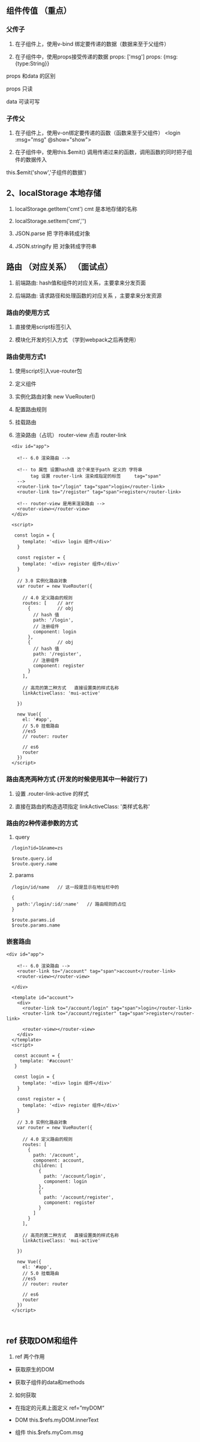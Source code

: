 ## 组件传值 （重点）

### 父传子  

1. 在子组件上，使用v-bind 绑定要传递的数据（数据来至于父组件） <login :msg="msg"></login>

2. 在子组件中，使用props接受传递的数据  props: ['msg']  props: {msg:{type:String}}

props 和data 的区别   

props 只读  

data  可读可写  


### 子传父   


1. 在子组件上，使用v-on绑定要传递的函数（函数来至于父组件） <login :msg="msg"  @show="show"></login>

2. 在子组件中，使用this.$emit()  调用传递过来的函数，调用函数的同时把子组件的数据传入    

this.$emit('show','子组件的数据')


## 2、localStorage 本地存储   

1. localStorage.getItem('cmt')  cmt 是本地存储的名称

2. localStorage.setItem('cmt','')

3. JSON.parse       把 字符串转成对象   

4. JSON.stringify   把 对象转成字符串  

## 路由  （对应关系） （面试点）

1. 前端路由: hash值和组件的对应关系，主要拿来分发页面  

2. 后端路由: 请求路径和处理函数的对应关系 ，主要拿来分发资源 


### 路由的使用方式   

1. 直接使用script标签引入   

2. 模块化开发的引入方式 （学到webpack之后再使用） 


### 路由使用方式1   

1. 使用script引入vue-router包  

2. 定义组件  

3. 实例化路由对象  new VueRouter()

4. 配置路由规则    

5. 挂载路由  

6. 渲染路由（占坑） router-view    点击 router-link    

```
  <div id="app">

    <!-- 6.0 渲染路由 -->

    <!-- to 属性 设置hash值 这个来至于path 定义的 字符串
         tag 设置 router-link 渲染成指定的标签     tag="span"
    -->
    <router-link to="/login" tag="span">login</router-link>
    <router-link to="/register" tag="span">register</router-link>

    <!-- router-view 是用来渲染路由 -->
    <router-view></router-view>
  </div>

  <script>

   const login = {
      template: '<div> login 组件</div>'
    }

    const register = {
      template: '<div> register 组件</div>'
    }

    // 3.0 实例化路由对象   
    var router = new VueRouter({

      // 4.0 定义路由的规则
      routes: [    // arr
        {          // obj  
          // hash 值  
          path: '/login',
          // 注册组件
          component: login
        },
        {          // obj  
          // hash 值  
          path: '/register',
          // 注册组件
          component: register
        }
      ],

      // 高亮的第二种方式   直接设置类的样式名称   
      linkActiveClass: 'mui-active'

    })

    new Vue({
      el: '#app',
      // 5.0 挂载路由  
      //es5   
      // router: router

      // es6 
      router
    })
  </script>

```

### 路由高亮两种方式  (开发的时候使用其中一种就行了)  

1. 设置 .router-link-active  的样式  

2. 直接在路由的构造选项指定 linkActiveClass: '类样式名称'

### 路由的2种传递参数的方式  

1. query   

```
  /login?id=1&name=zs   

  $route.query.id  
  $route.query.name

```

2. params  

```
  /login/id/name   // 这一段是显示在地址栏中的   

  {
    path:'/login/:id/:name'   // 路由规则的占位   
  }  

  $route.params.id  
  $route.params.name

```

### 嵌套路由   


```
<div id="app">

    <!-- 6.0 渲染路由 -->
    <router-link to="/account" tag="span">account</router-link>
    <router-view></router-view>

  </div>

  <template id="account">
    <div>
      <router-link to="/account/login" tag="span">login</router-link>
      <router-link to="/account/register" tag="span">register</router-link>

      <router-view></router-view>
    </div>
  </template>
  <script>

   const account = {
     template: '#account'
   }

   const login = {
      template: '<div> login 组件</div>'
    }

    const register = {
      template: '<div> register 组件</div>'
    }

    // 3.0 实例化路由对象   
    var router = new VueRouter({

      // 4.0 定义路由的规则
      routes: [    
        {
          path: '/account',
          component: account,
          children: [
            {
              path: '/account/login',
              component: login
            },
            {
              path: '/account/register',
              component: register
            }
          ]
        }
      ],

      // 高亮的第二种方式   直接设置类的样式名称   
      linkActiveClass: 'mui-active'

    })

    new Vue({
      el: '#app',
      // 5.0 挂载路由  
      //es5   
      // router: router

      // es6 
      router
    })
  </script>



```


## ref 获取DOM和组件  
1. ref 两个作用  

+ 获取原生的DOM  

+ 获取子组件的data和methods   

2. 如何获取  

+ 在指定的元素上面定义 ref=”myDOM“

+ DOM this.$refs.myDOM.innerText   

+ 组件 this.$refs.myCom.msg    